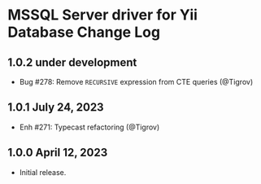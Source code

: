 # MSSQL Server driver for Yii Database Change Log

## 1.0.2 under development

- Bug #278: Remove `RECURSIVE` expression from CTE queries (@Tigrov)

## 1.0.1 July 24, 2023

- Enh #271: Typecast refactoring (@Tigrov)

## 1.0.0 April 12, 2023

- Initial release.
